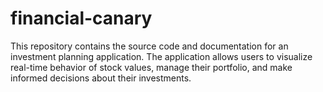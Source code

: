# financial-canary
This repository contains the source code and documentation for an investment planning application. The application allows users to visualize real-time behavior of stock values, manage their portfolio, and make informed decisions about their investments.
